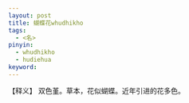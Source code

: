 ```yaml
---     
layout: post    
title: 蝴蝶花whudhikho     
tags:      
  - <名>     
pinyin:       
  - whudhikho 
  - hudiehua      
keyword:     
---    
```


【释义】 双色堇。草本，花似蝴蝶。近年引进的花多色。    

